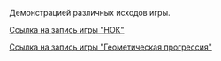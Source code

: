 Демонстрацией различных исходов игры.

[Ссылка на запись игры "НОК"](https://asciinema.org/a/HqIwo1w5HlInZ2gfw6sZGWXWT)

[Ссылка на запись игры "Геометическая прогрессия"](https://asciinema.org/a/BesYCwhQ1mBLQCdgTFh4unxO6)
